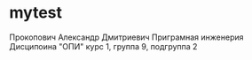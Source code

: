 # mytest
Прокопович
Александр
Дмитриевич
Приграмная инженерия
Дисципоина "ОПИ"
курс 1, группа 9, подгруппа 2
